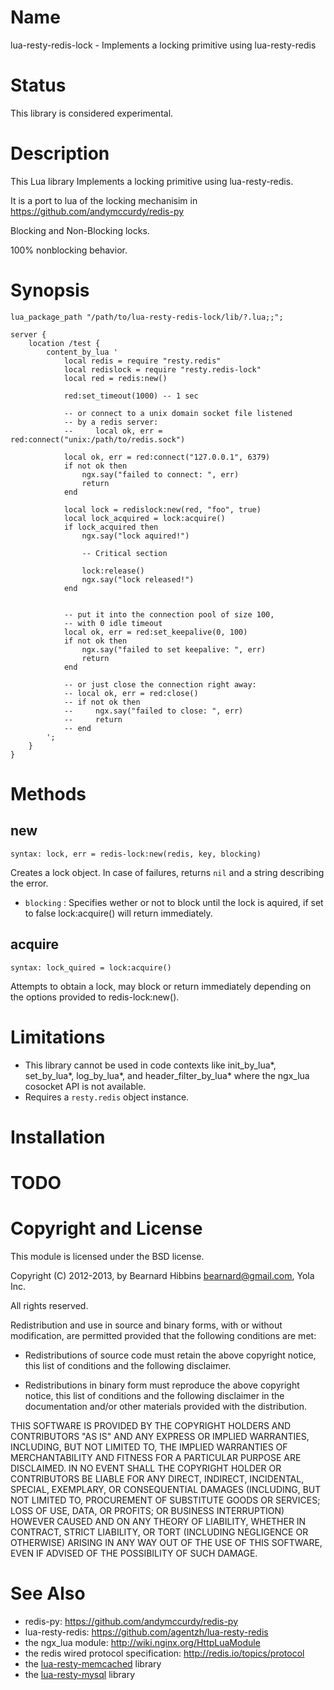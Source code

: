 Name
====

lua-resty-redis-lock - Implements a locking primitive using lua-resty-redis

Status
======

This library is considered experimental.

Description
===========

This Lua library Implements a locking primitive using lua-resty-redis.

It is a port to lua of the locking mechanisim in https://github.com/andymccurdy/redis-py

Blocking and Non-Blocking locks.

100% nonblocking behavior.

Synopsis
========

    lua_package_path "/path/to/lua-resty-redis-lock/lib/?.lua;;";

    server {
        location /test {
            content_by_lua '
                local redis = require "resty.redis"
                local redislock = require "resty.redis-lock"
                local red = redis:new()

                red:set_timeout(1000) -- 1 sec

                -- or connect to a unix domain socket file listened
                -- by a redis server:
                --     local ok, err = red:connect("unix:/path/to/redis.sock")

                local ok, err = red:connect("127.0.0.1", 6379)
                if not ok then
                    ngx.say("failed to connect: ", err)
                    return
                end

                local lock = redislock:new(red, "foo", true)
                local lock_acquired = lock:acquire()
                if lock_acquired then
                    ngx.say("lock aquired!")

                    -- Critical section

                    lock:release()
                    ngx.say("lock released!")
                end
   

                -- put it into the connection pool of size 100,
                -- with 0 idle timeout
                local ok, err = red:set_keepalive(0, 100)
                if not ok then
                    ngx.say("failed to set keepalive: ", err)
                    return
                end

                -- or just close the connection right away:
                -- local ok, err = red:close()
                -- if not ok then
                --     ngx.say("failed to close: ", err)
                --     return
                -- end
            ';
        }
    }

Methods
=======

new
---
`syntax: lock, err = redis-lock:new(redis, key, blocking)`

Creates a lock object. In case of failures, returns `nil` and a string describing the error.
* `blocking`
: Specifies wether or not to block until the lock is aquired, if set to false lock:acquire() will return immediately.

acquire
-------
`syntax: lock_quired = lock:acquire()`


Attempts to obtain a lock, may block or return immediately depending on the options provided to redis-lock:new().

Limitations
===========

* This library cannot be used in code contexts like init_by_lua*, set_by_lua*, log_by_lua*, and
header_filter_by_lua* where the ngx_lua cosocket API is not available.
* Requires a `resty.redis` object instance.

Installation
============


TODO
====



Copyright and License
=====================

This module is licensed under the BSD license.

Copyright (C) 2012-2013, by Bearnard Hibbins <bearnard@gmail.com>, Yola Inc.

All rights reserved.

Redistribution and use in source and binary forms, with or without modification, are permitted provided that the following conditions are met:

* Redistributions of source code must retain the above copyright notice, this list of conditions and the following disclaimer.

* Redistributions in binary form must reproduce the above copyright notice, this list of conditions and the following disclaimer in the documentation and/or other materials provided with the distribution.

THIS SOFTWARE IS PROVIDED BY THE COPYRIGHT HOLDERS AND CONTRIBUTORS "AS IS" AND ANY EXPRESS OR IMPLIED WARRANTIES, INCLUDING, BUT NOT LIMITED TO, THE IMPLIED WARRANTIES OF MERCHANTABILITY AND FITNESS FOR A PARTICULAR PURPOSE ARE DISCLAIMED. IN NO EVENT SHALL THE COPYRIGHT HOLDER OR CONTRIBUTORS BE LIABLE FOR ANY DIRECT, INDIRECT, INCIDENTAL, SPECIAL, EXEMPLARY, OR CONSEQUENTIAL DAMAGES (INCLUDING, BUT NOT LIMITED TO, PROCUREMENT OF SUBSTITUTE GOODS OR SERVICES; LOSS OF USE, DATA, OR PROFITS; OR BUSINESS INTERRUPTION) HOWEVER CAUSED AND ON ANY THEORY OF LIABILITY, WHETHER IN CONTRACT, STRICT LIABILITY, OR TORT (INCLUDING NEGLIGENCE OR OTHERWISE) ARISING IN ANY WAY OUT OF THE USE OF THIS SOFTWARE, EVEN IF ADVISED OF THE POSSIBILITY OF SUCH DAMAGE.

See Also
========
* redis-py: https://github.com/andymccurdy/redis-py
* lua-resty-redis: https://github.com/agentzh/lua-resty-redis
* the ngx_lua module: http://wiki.nginx.org/HttpLuaModule
* the redis wired protocol specification: http://redis.io/topics/protocol
* the [lua-resty-memcached](https://github.com/agentzh/lua-resty-memcached) library
* the [lua-resty-mysql](https://github.com/agentzh/lua-resty-mysql) library


